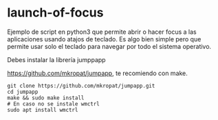 # launch-of-focus

Ejemplo de script en python3 que permite abrir o hacer focus a las aplicaciones usando atajos de teclado. Es algo bien simple pero que permite usar solo el teclado para navegar por todo el sistema operativo.

Debes instalar la librería jumppapp

https://github.com/mkropat/jumpapp, te recomiendo con make.

    git clone https://github.com/mkropat/jumpapp.git
    cd jumpapp
    make && sudo make install
    # En caso no se instale wmctrl
    sudo apt install wmctrl
  
